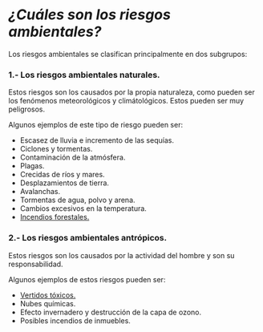 # ***¿Cuáles son los riesgos ambientales?***

Los riesgos ambientales se clasifican principalmente en dos subgrupos:

### 1.- Los riesgos ambientales naturales.

Estos riesgos son los causados por la propia naturaleza, como pueden ser los fenómenos meteorológicos y climátológicos. Estos pueden ser muy peligrosos.

Algunos ejemplos de este tipo de riesgo pueden ser:

- Escasez de lluvia e incremento de las sequías.
- Ciclones y tormentas.
- Contaminación de la atmósfera.
- Plagas.
- Crecidas de ríos y mares.
- Desplazamientos de tierra.
- Avalanchas.
- Tormentas de agua, polvo y arena.
- Cambios excesivos en la temperatura.
- [Incendios forestales.](incendio.jpeg)

### 2.- Los riesgos ambientales antrópicos.

Estos riesgos son los causados por la actividad del hombre y son su responsabilidad.

Algunos ejemplos de estos riesgos pueden ser:

- [Vertidos tóxicos.](vertidos.jpeg)
- Nubes químicas.
- Efecto invernadero y destrucción de la capa de ozono.
- Posibles incendios de inmuebles.

